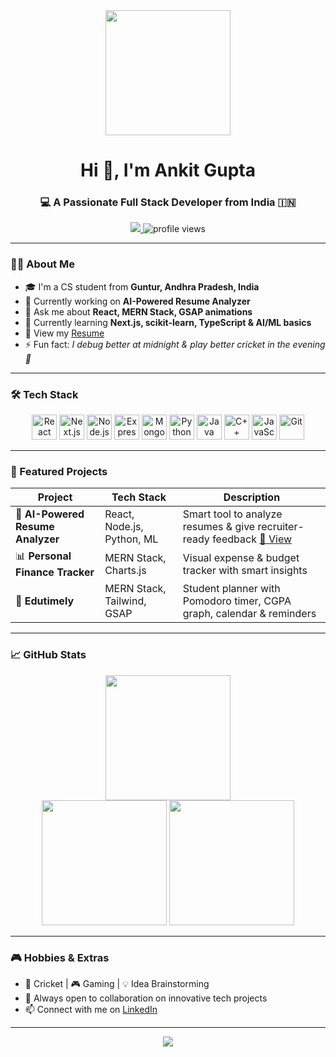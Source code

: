<!-- Profile Header -->
<div align="center">
  <img src="https://media.giphy.com/media/qgQUggAC3Pfv687qPC/giphy.gif" height="200" />
</div>

<h1 align="center">Hi 👋, I'm Ankit Gupta</h1>

<h3 align="center">💻 A Passionate Full Stack Developer from India 🇮🇳</h3>

<p align="center">
  <a href="https://www.linkedin.com/in/ankit-gupta-507b242aa/">
    <img src="https://img.shields.io/badge/-LinkedIn-0077B5?style=for-the-badge&logo=linkedin&logoColor=white"/>
  </a>
  <img src="https://komarev.com/ghpvc/?username=Ankit1417&style=for-the-badge&color=blue" alt="profile views" />
</p>

---

### 👨‍💻 About Me

- 🎓 I'm a CS student from **Guntur, Andhra Pradesh, India**
- 🔭 Currently working on **AI-Powered Resume Analyzer**
- 💬 Ask me about **React, MERN Stack, GSAP animations**
- 🌱 Currently learning **Next.js, scikit-learn, TypeScript & AI/ML basics**
- 📄 View my [Resume](https://drive.google.com/file/d/1IbrLEtZPymVVIN6p5P5g3gOoVJVIcmIt/view)
- ⚡ Fun fact: *I debug better at midnight & play better cricket in the evening 🏏*

---

### 🛠️ Tech Stack

<div align="center">
  <img src="https://cdn.jsdelivr.net/gh/devicons/devicon/icons/react/react-original.svg" height="40" alt="React" />
  <img src="https://cdn.jsdelivr.net/gh/devicons/devicon/icons/nextjs/nextjs-original.svg" height="40" alt="Next.js" />
  <img src="https://cdn.jsdelivr.net/gh/devicons/devicon/icons/nodejs/nodejs-original.svg" height="40" alt="Node.js" />
  <img src="https://cdn.jsdelivr.net/gh/devicons/devicon/icons/express/express-original.svg" height="40" alt="Express" />
  <img src="https://cdn.jsdelivr.net/gh/devicons/devicon/icons/mongodb/mongodb-original.svg" height="40" alt="MongoDB" />
  <img src="https://cdn.jsdelivr.net/gh/devicons/devicon/icons/python/python-original.svg" height="40" alt="Python" />
  <img src="https://cdn.jsdelivr.net/gh/devicons/devicon/icons/java/java-original.svg" height="40" alt="Java" />
  <img src="https://cdn.jsdelivr.net/gh/devicons/devicon/icons/cplusplus/cplusplus-original.svg" height="40" alt="C++" />
  <img src="https://cdn.jsdelivr.net/gh/devicons/devicon/icons/javascript/javascript-original.svg" height="40" alt="JavaScript" />
<!--   <img src="https://cdn.jsdelivr.net/gh/devicons/devicon/icons/tailwindcss/tailwindcss-plain.svg" height="40" alt="TailwindCSS" /> -->
  <img src="https://cdn.jsdelivr.net/gh/devicons/devicon/icons/git/git-original.svg" height="40" alt="Git" />
</div>

---

### 🚀 Featured Projects

| Project | Tech Stack | Description |
|--------|------------|-------------|
| 🎯 **AI-Powered Resume Analyzer** | React, Node.js, Python, ML | Smart tool to analyze resumes & give recruiter-ready feedback [🔗 View](https://github.com/ankitgupta-tech/resume-analyzer) |
| 📊 **Personal Finance Tracker** | MERN Stack, Charts.js | Visual expense & budget tracker with smart insights |
| 📅 **Edutimely** | MERN Stack, Tailwind, GSAP | Student planner with Pomodoro timer, CGPA graph, calendar & reminders |

---

### 📈 GitHub Stats

<div align="center">
  <img src="https://github-readme-streak-stats.herokuapp.com?user=Ankit1417&theme=tokyonight&hide_border=false" height="200" />
  <br/>
  <img src="https://github-readme-stats.vercel.app/api?username=Ankit1417&show_icons=true&theme=tokyonight&hide_border=false" height="200"/>
  <img src="https://github-readme-stats.vercel.app/api/top-langs/?username=Ankit1417&layout=compact&theme=tokyonight&hide_border=false" height="200"/>
</div>

---

### 🎮 Hobbies & Extras

- 🏏 Cricket | 🎮 Gaming | 💡 Idea Brainstorming  
- 💬 Always open to collaboration on innovative tech projects
- 📫 Connect with me on [LinkedIn](https://www.linkedin.com/in/ankit-gupta-507b242aa/)

---

<div align="center">
  <img src="https://readme-typing-svg.herokuapp.com?font=Fira+Code&size=22&pause=1000&center=true&vCenter=true&color=00F2FF&width=435&lines=Thanks+for+visiting+my+profile!;Happy+Coding!+🚀" />
</div>
